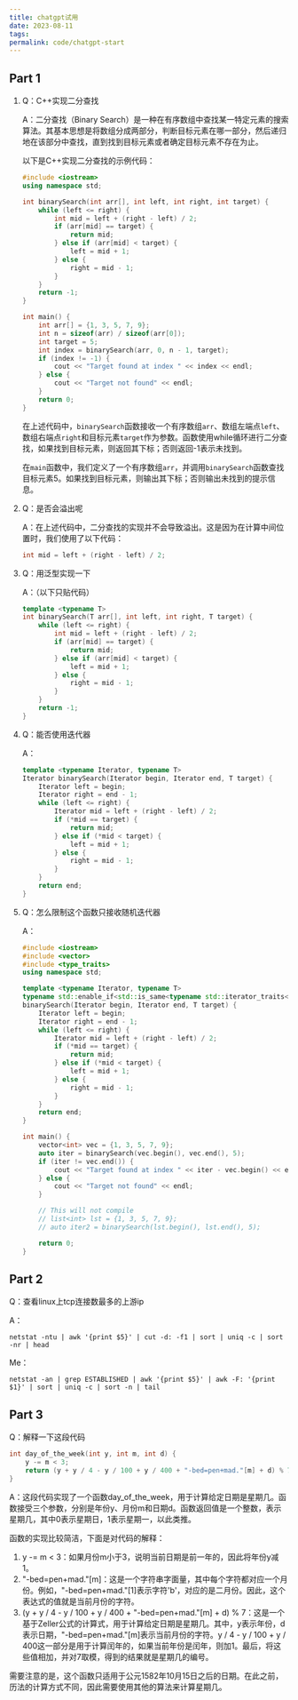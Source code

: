 ```yaml
---
title: chatgpt试用
date: 2023-08-11
tags:
permalink: code/chatgpt-start
---
```


## Part 1

1. Q：C++实现二分查找

   A：二分查找（Binary Search）是一种在有序数组中查找某一特定元素的搜索算法。其基本思想是将数组分成两部分，判断目标元素在哪一部分，然后递归地在该部分中查找，直到找到目标元素或者确定目标元素不存在为止。

   以下是C++实现二分查找的示例代码：

   ```cpp
   #include <iostream>
   using namespace std;
   
   int binarySearch(int arr[], int left, int right, int target) {
       while (left <= right) {
           int mid = left + (right - left) / 2;
           if (arr[mid] == target) {
               return mid;
           } else if (arr[mid] < target) {
               left = mid + 1;
           } else {
               right = mid - 1;
           }
       }
       return -1;
   }
   
   int main() {
       int arr[] = {1, 3, 5, 7, 9};
       int n = sizeof(arr) / sizeof(arr[0]);
       int target = 5;
       int index = binarySearch(arr, 0, n - 1, target);
       if (index != -1) {
           cout << "Target found at index " << index << endl;
       } else {
           cout << "Target not found" << endl;
       }
       return 0;
   }
   ```

   在上述代码中，`binarySearch`函数接收一个有序数组`arr`、数组左端点`left`、数组右端点`right`和目标元素`target`作为参数。函数使用while循环进行二分查找，如果找到目标元素，则返回其下标；否则返回-1表示未找到。

   在`main`函数中，我们定义了一个有序数组`arr`，并调用`binarySearch`函数查找目标元素5。如果找到目标元素，则输出其下标；否则输出未找到的提示信息。

2. Q：是否会溢出呢

   A：在上述代码中，二分查找的实现并不会导致溢出。这是因为在计算中间位置时，我们使用了以下代码：

   ```cpp
   int mid = left + (right - left) / 2;
   ```

3. Q：用泛型实现一下

   A：（以下只贴代码）

   ```cpp
   template <typename T>
   int binarySearch(T arr[], int left, int right, T target) {
       while (left <= right) {
           int mid = left + (right - left) / 2;
           if (arr[mid] == target) {
               return mid;
           } else if (arr[mid] < target) {
               left = mid + 1;
           } else {
               right = mid - 1;
           }
       }
       return -1;
   }
   ```

4. Q：能否使用迭代器

   A：

   ```cpp
   template <typename Iterator, typename T>
   Iterator binarySearch(Iterator begin, Iterator end, T target) {
       Iterator left = begin;
       Iterator right = end - 1;
       while (left <= right) {
           Iterator mid = left + (right - left) / 2;
           if (*mid == target) {
               return mid;
           } else if (*mid < target) {
               left = mid + 1;
           } else {
               right = mid - 1;
           }
       }
       return end;
   }
   ```

5. Q：怎么限制这个函数只接收随机迭代器

   A：

   ```cpp
   #include <iostream>
   #include <vector>
   #include <type_traits>
   using namespace std;
   
   template <typename Iterator, typename T>
   typename std::enable_if<std::is_same<typename std::iterator_traits<Iterator>::iterator_category, std::random_access_iterator_tag>::value, Iterator>::type
   binarySearch(Iterator begin, Iterator end, T target) {
       Iterator left = begin;
       Iterator right = end - 1;
       while (left <= right) {
           Iterator mid = left + (right - left) / 2;
           if (*mid == target) {
               return mid;
           } else if (*mid < target) {
               left = mid + 1;
           } else {
               right = mid - 1;
           }
       }
       return end;
   }
   
   int main() {
       vector<int> vec = {1, 3, 5, 7, 9};
       auto iter = binarySearch(vec.begin(), vec.end(), 5);
       if (iter != vec.end()) {
           cout << "Target found at index " << iter - vec.begin() << endl;
       } else {
           cout << "Target not found" << endl;
       }
   
       // This will not compile
       // list<int> lst = {1, 3, 5, 7, 9};
       // auto iter2 = binarySearch(lst.begin(), lst.end(), 5);
   
       return 0;
   }
   ```

## Part 2

Q：查看linux上tcp连接数最多的上游ip

A：

```shell
netstat -ntu | awk '{print $5}' | cut -d: -f1 | sort | uniq -c | sort -nr | head
```

Me：

```shell
netstat -an | grep ESTABLISHED | awk '{print $5}' | awk -F: '{print $1}' | sort | uniq -c | sort -n | tail
```

## Part 3

Q：解释一下这段代码

```cpp
int day_of_the_week(int y, int m, int d) {
    y -= m < 3;
    return (y + y / 4 - y / 100 + y / 400 + "-bed=pen+mad."[m] + d) % 7;
}
```

A：这段代码实现了一个函数day_of_the_week，用于计算给定日期是星期几。函数接受三个参数，分别是年份y、月份m和日期d。函数返回值是一个整数，表示星期几，其中0表示星期日，1表示星期一，以此类推。

函数的实现比较简洁，下面是对代码的解释：

1. y -= m < 3：如果月份m小于3，说明当前日期是前一年的，因此将年份y减1。
2. "-bed=pen+mad."[m]：这是一个字符串字面量，其中每个字符都对应一个月份。例如，"-bed=pen+mad."[1]表示字符'b'，对应的是二月份。因此，这个表达式的值就是当前月份的字符。
3. (y + y / 4 - y / 100 + y / 400 + "-bed=pen+mad."[m] + d) % 7：这是一个基于Zeller公式的计算式，用于计算给定日期是星期几。其中，y表示年份，d表示日期，"-bed=pen+mad."[m]表示当前月份的字符。y / 4 - y / 100 + y / 400这一部分是用于计算闰年的，如果当前年份是闰年，则加1。最后，将这些值相加，并对7取模，得到的结果就是星期几的编号。

需要注意的是，这个函数只适用于公元1582年10月15日之后的日期。在此之前，历法的计算方式不同，因此需要使用其他的算法来计算星期几。
